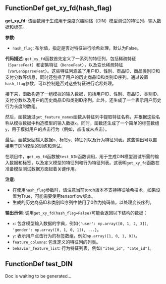 ## FunctionDef get_xy_fd(hash_flag)
**get_xy_fd**: 该函数用于生成用于深度兴趣网络（DIN）模型测试的特征列、输入数据和标签。

**参数**:
- `hash_flag`: 布尔值，指定是否对特征进行哈希处理，默认为False。

**代码描述**:
`get_xy_fd`函数首先定义了一系列的特征列，包括稀疏特征（`SparseFeat`）和密集特征（`DenseFeat`），以及变长稀疏特征（`VarLenSparseFeat`）。这些特征列涵盖了用户ID、性别、商品ID、商品类别ID和支付分数等信息，同时还包括了用户的历史商品ID和类别ID序列。通过设置`hash_flag`参数，可以控制是否对这些特征进行哈希处理。

接下来，函数构造了一组模拟的输入数据，包括用户ID、性别、商品ID、类别ID、支付分数以及用户的历史商品ID和类别ID序列。此外，还生成了一个表示用户历史行为长度的数组。

然后，函数通过`get_feature_names`函数从特征列中提取特征名称，并根据这些名称从模拟数据中构造模型的输入数据`x`。同时，函数还生成了一个简单的标签数组`y`，用于模拟用户的点击行为（例如，点击或未点击）。

最后，函数返回输入数据`x`、标签`y`、特征列以及行为特征列表。这些输出可以直接用于DIN模型的训练和测试。

在项目中，`get_xy_fd`函数被`test_DIN`函数调用，用于生成DIN模型测试所需的输入数据和标签，以及定义模型的特征列和行为特征列表。这表明`get_xy_fd`函数在准备模型测试数据方面起着关键作用。

**注意**:
- 在使用`hash_flag`参数时，请注意当前torch版本不支持特征哈希技术，如果设置为True，可能需要使用tensorflow版本。
- 生成的历史商品ID和类别ID序列中使用了0作为掩码值，以处理变长序列。

**输出示例**:
调用`get_xy_fd(hash_flag=False)`可能会返回以下结构的数据：
- `x`: 包含模型输入数据的字典，例如`{'user': np.array([0, 1, 2, 3]), 'gender': np.array([0, 1, 0, 1]), ...}`。
- `y`: 表示用户点击行为的标签数组，例如`np.array([1, 0, 1, 0])`。
- `feature_columns`: 包含定义的特征列的列表。
- `behavior_feature_list`: 行为特征列表，例如`["item_id", "cate_id"]`。
## FunctionDef test_DIN
Doc is waiting to be generated...
